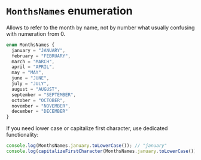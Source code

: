 # `MonthsNames` enumeration

Allows to refer to the month by name, not by number what usually confusing with numeration from 0.

```typescript
enum MonthsNames {
  january = "JANUARY",
  february = "FEBRUARY",
  march = "MARCH",
  april = "APRIL",
  may = "MAY",
  june = "JUNE",
  july = "JULY",
  august = "AUGUST",
  september = "SEPTEMBER",
  october = "OCTOBER",
  november = "NOVEMBER",
  december = "DECEMBER"
}
```

If you need lower case or capitalize first character, use dedicated functionality:

```typescript
console.log(MonthsNames.january.toLowerCase()); // "january"
console.log(capitalizeFirstCharacter(MonthsNames.january.toLowerCase())); // "January"
```
